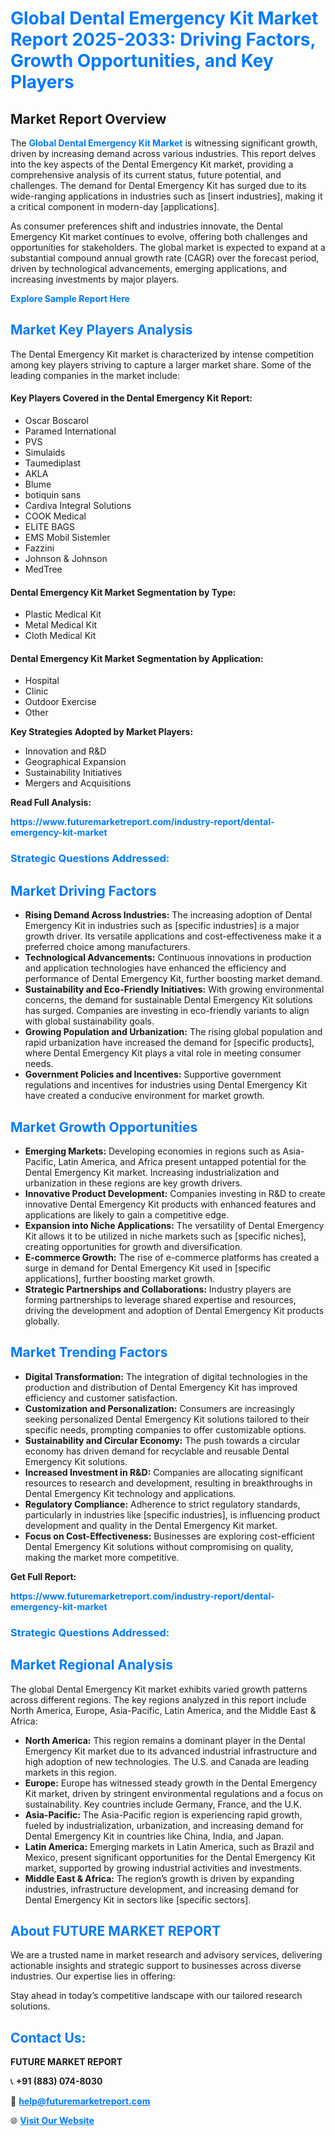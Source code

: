 <h1 style="color: #007BFF;">Global Dental Emergency Kit Market Report 2025-2033: Driving Factors, Growth Opportunities, and Key Players</h1>

<section id="overview">
<h2>Market Report Overview</h2>
<p>The <a href="https://www.futuremarketreport.com/industry-report/dental-emergency-kit-market" style="color: #007BFF; text-decoration: none;"><strong>Global Dental Emergency Kit Market</strong></a> is witnessing significant growth, driven by increasing demand across various industries. This report delves into the key aspects of the Dental Emergency Kit market, providing a comprehensive analysis of its current status, future potential, and challenges. The demand for Dental Emergency Kit has surged due to its wide-ranging applications in industries such as [insert industries], making it a critical component in modern-day [applications].</p>
<p>As consumer preferences shift and industries innovate, the Dental Emergency Kit market continues to evolve, offering both challenges and opportunities for stakeholders. The global market is expected to expand at a substantial compound annual growth rate (CAGR) over the forecast period, driven by technological advancements, emerging applications, and increasing investments by major players.</p>
</section>

<section id="overview">
<p><a href="https://www.futuremarketreport.com/request-sample/reportId=92378" style="color: #007BFF; text-decoration: none;"><strong>Explore Sample Report Here</strong></a></p>
</section>

<section id="key-players">
<h2 style="color: #007BFF;">Market Key Players Analysis</h2>
<p>The Dental Emergency Kit market is characterized by intense competition among key players striving to capture a larger market share. Some of the leading companies in the market include:</p>
<h4>Key Players Covered in the Dental Emergency Kit Report:</h4>
<ul><li>Oscar Boscarol</li><li>Paramed International</li><li>PVS</li><li>Simulaids</li><li>Taumediplast</li><li>AKLA</li><li>Blume</li><li>botiquin sans</li><li>Cardiva Integral Solutions</li><li>COOK Medical</li><li>ELITE BAGS</li><li>EMS Mobil Sistemler</li><li>Fazzini</li><li>Johnson &amp; Johnson</li><li>MedTree</li></ul>
<h4>Dental Emergency Kit Market Segmentation by Type:</h4>
<ul><li>Plastic Medical Kit</li><li>Metal Medical Kit</li><li>Cloth Medical Kit</li></ul>

<h4>Dental Emergency Kit Market Segmentation by Application:</h4>
<ul><li>Hospital</li><li>Clinic</li><li>Outdoor Exercise</li><li>Other</li></ul>
<p><strong>Key Strategies Adopted by Market Players:</strong></p>
<ul>
<li>Innovation and R&D</li>
<li>Geographical Expansion</li>
<li>Sustainability Initiatives</li>
<li>Mergers and Acquisitions</li>
</ul>
</section>

<section>
<p><strong>Read Full Analysis: </strong></p><a href="https://www.futuremarketreport.com/industry-report/dental-emergency-kit-market" style="color: #007BFF; text-decoration: none;"><strong>https://www.futuremarketreport.com/industry-report/dental-emergency-kit-market</strong></a>
<h3 style="color: #007BFF;">Strategic Questions Addressed:</h3>
</section>

<section id="driving-factors">
<h2 style="color: #007BFF;">Market Driving Factors</h2>
<ul>
<li><strong>Rising Demand Across Industries:</strong> The increasing adoption of Dental Emergency Kit in industries such as [specific industries] is a major growth driver. Its versatile applications and cost-effectiveness make it a preferred choice among manufacturers.</li>
<li><strong>Technological Advancements:</strong> Continuous innovations in production and application technologies have enhanced the efficiency and performance of Dental Emergency Kit, further boosting market demand.</li>
<li><strong>Sustainability and Eco-Friendly Initiatives:</strong> With growing environmental concerns, the demand for sustainable Dental Emergency Kit solutions has surged. Companies are investing in eco-friendly variants to align with global sustainability goals.</li>
<li><strong>Growing Population and Urbanization:</strong> The rising global population and rapid urbanization have increased the demand for [specific products], where Dental Emergency Kit plays a vital role in meeting consumer needs.</li>
<li><strong>Government Policies and Incentives:</strong> Supportive government regulations and incentives for industries using Dental Emergency Kit have created a conducive environment for market growth.</li>
</ul>
</section>

<section id="growth-opportunities">
<h2 style="color: #007BFF;">Market Growth Opportunities</h2>
<ul>
<li><strong>Emerging Markets:</strong> Developing economies in regions such as Asia-Pacific, Latin America, and Africa present untapped potential for the Dental Emergency Kit market. Increasing industrialization and urbanization in these regions are key growth drivers.</li>
<li><strong>Innovative Product Development:</strong> Companies investing in R&D to create innovative Dental Emergency Kit products with enhanced features and applications are likely to gain a competitive edge.</li>
<li><strong>Expansion into Niche Applications:</strong> The versatility of Dental Emergency Kit allows it to be utilized in niche markets such as [specific niches], creating opportunities for growth and diversification.</li>
<li><strong>E-commerce Growth:</strong> The rise of e-commerce platforms has created a surge in demand for Dental Emergency Kit used in [specific applications], further boosting market growth.</li>
<li><strong>Strategic Partnerships and Collaborations:</strong> Industry players are forming partnerships to leverage shared expertise and resources, driving the development and adoption of Dental Emergency Kit products globally.</li>
</ul>
</section>

<section id="trending-factors">
<h2 style="color: #007BFF;">Market Trending Factors</h2>
<ul>
<li><strong>Digital Transformation:</strong> The integration of digital technologies in the production and distribution of Dental Emergency Kit has improved efficiency and customer satisfaction.</li>
<li><strong>Customization and Personalization:</strong> Consumers are increasingly seeking personalized Dental Emergency Kit solutions tailored to their specific needs, prompting companies to offer customizable options.</li>
<li><strong>Sustainability and Circular Economy:</strong> The push towards a circular economy has driven demand for recyclable and reusable Dental Emergency Kit solutions.</li>
<li><strong>Increased Investment in R&D:</strong> Companies are allocating significant resources to research and development, resulting in breakthroughs in Dental Emergency Kit technology and applications.</li>
<li><strong>Regulatory Compliance:</strong> Adherence to strict regulatory standards, particularly in industries like [specific industries], is influencing product development and quality in the Dental Emergency Kit market.</li>
<li><strong>Focus on Cost-Effectiveness:</strong> Businesses are exploring cost-efficient Dental Emergency Kit solutions without compromising on quality, making the market more competitive.</li>
</ul>
</section>

<section>
<p><strong>Get Full Report: </strong></p><a href="https://www.futuremarketreport.com/industry-report/dental-emergency-kit-market" style="color: #007BFF; text-decoration: none;"><strong>https://www.futuremarketreport.com/industry-report/dental-emergency-kit-market</strong></a>
<h3 style="color: #007BFF;">Strategic Questions Addressed:</h3>
</section>


<section id="regional-analysis">
<h2 style="color: #007BFF;">Market Regional Analysis</h2>
<p>The global Dental Emergency Kit market exhibits varied growth patterns across different regions. The key regions analyzed in this report include North America, Europe, Asia-Pacific, Latin America, and the Middle East & Africa:</p>
<ul>
<li><strong>North America:</strong> This region remains a dominant player in the Dental Emergency Kit market due to its advanced industrial infrastructure and high adoption of new technologies. The U.S. and Canada are leading markets in this region.</li>
<li><strong>Europe:</strong> Europe has witnessed steady growth in the Dental Emergency Kit market, driven by stringent environmental regulations and a focus on sustainability. Key countries include Germany, France, and the U.K.</li>
<li><strong>Asia-Pacific:</strong> The Asia-Pacific region is experiencing rapid growth, fueled by industrialization, urbanization, and increasing demand for Dental Emergency Kit in countries like China, India, and Japan.</li>
<li><strong>Latin America:</strong> Emerging markets in Latin America, such as Brazil and Mexico, present significant opportunities for the Dental Emergency Kit market, supported by growing industrial activities and investments.</li>
<li><strong>Middle East & Africa:</strong> The region’s growth is driven by expanding industries, infrastructure development, and increasing demand for Dental Emergency Kit in sectors like [specific sectors].</li>
</ul>
</section>

<footer>
<h2 style="color: #007BFF;">About FUTURE MARKET REPORT</h2>
<p>We are a trusted name in market research and advisory services, delivering actionable insights and strategic support to businesses across diverse industries. Our expertise lies in offering:</p>

<p>Stay ahead in today’s competitive landscape with our tailored research solutions.</p>

<h2 style="color: #007BFF;">Contact Us:</h2>
<p><strong>FUTURE MARKET REPORT</strong></p>
<p>📞 <strong>+91 (883) 074-8030</strong></p>
<p>📧 <strong><a href="mailto:help@futuremarketreport.com" style="color: #007BFF;">help@futuremarketreport.com</a></strong></p>
<p>🌐 <strong><a href="https://www.futuremarketreport.com/" style="color: #007BFF;">Visit Our Website</a></strong></p>
</footer>
